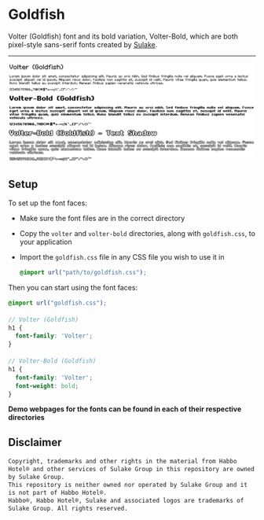 # Goldfish

Volter (Goldfish) font and its bold variation, Volter-Bold, which are both pixel-style sans-serif fonts created by [Sulake](http://www.sulake.com/).

---

<img src="./demo.png">

## Setup

To set up the font faces:

- Make sure the font files are in the correct directory
- Copy the `volter` and `volter-bold` directories, along with `goldfish.css`, to your application
- Import the `goldfish.css` file in any CSS file you wish to use it in

  ```scss
  @import url("path/to/goldfish.css");
  ```

Then you can start using the font faces:

```scss
@import url("goldfish.css");

// Volter (Goldfish)
h1 {
  font-family: 'Volter';
}

// Volter-Bold (Goldfish)
h1 {
  font-family: 'Volter';
  font-weight: bold;
}
```

**Demo webpages for the fonts can be found in each of their respective directories**

## Disclaimer

```
Copyright, trademarks and other rights in the material from Habbo Hotel® and other services of Sulake Group in this repository are owned by Sulake Group.
This repository is neither owned nor operated by Sulake Group and it is not part of Habbo Hotel®.
Habbo®, Habbo Hotel®, Sulake and associated logos are trademarks of Sulake Group. All rights reserved.
```
